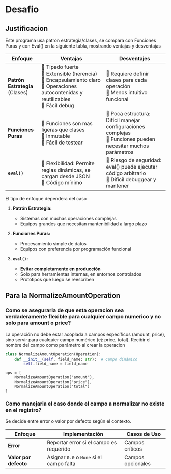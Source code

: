 # Desafio

## Justificacion

Este programa usa patron estrategia/clases, se compara con Funciones Puras y con Eval() en la siguiente tabla, mostrando ventajas y desventajas

| Enfoque          | Ventajas | Desventajes |
|------------------|----------|-------------|
| **Patrón Estrategia**<br>(Clases) | 🔹 Tipado fuerte<br>🔹 Extensible (herencia)<br>🔹 Encapsulamiento claro<br>🔹 Operaciones autocontenidas y reutilizables<br>🔹 Fácil debug | 🔸 Requiere definir clases para cada operación<br>🔸 Menos intuitivo funcional<br> |
| **Funciones Puras** | 🔹 Funciones son mas ligeras que clases<br>🔹 Inmutable<br>🔹 Fácil de testear<br> | 🔸 Poca estructura: Difícil manejar configuraciones complejas<br>🔸 Funciones pueden necesitar muchos parámetros<br> |
| **`eval()`**     | 🔹 Flexibilidad: Permite reglas dinámicas, se cargan desde JSON<br>🔹 Código mínimo<br> | 🔸 Riesgo de seguridad: eval() puede ejecutar código arbitrario<br>🔸 Difícil debuggear y mantener<br> |

El tipo de enfoque dependera del caso
1. **Patrón Estrategia:**
   - Sistemas con muchas operaciones complejas  
   - Equipos grandes que necesitan mantenibilidad a largo plazo

2. **Funciones Puras:**
   - Procesamiento simple de datos  
   - Equipos con preferencia por programación funcional

3. **`eval()`:**
   - **Evitar completamente en producción**
   - Solo para herramientas internas, en entornos controlados  
   - Prototipos que luego se reescriben

## Para la NormalizeAmountOperation

### Como se aseguraria de que esta operacion sea verdaderamente flexible para cualquier campo numerico y no solo para amount o price?
La operación no debe estar acoplada a campos específicos (amount, price), sino servir para cualquier campo numérico (ej: price, total).
Recibir el nombre del campo como parámetro al crear la operacion
```python
class NormalizeAmountOperation(Operation):
    def __init__(self, field_name: str):  # Campo dinámico
        self.field_name = field_name
```
```
ops = [
    NormalizeAmountOperation("amount"),
    NormalizeAmountOperation("price"),
    NormalizeAmountOperation("total")
]
```

### Como manejaria el caso donde el campo a normalizar no existe en el registro?
Se decide entre error o valor por defecto según el contexto.

| Enfoque                | Implementación                              | Casos de Uso                          |
|------------------------|---------------------------------------------|---------------------------------------|
| **Error**  | Reportar error si el campo es requerido     | Campos críticos        |
| **Valor por defecto**  | Asignar `0.0` o `None` si el campo falta    | Campos opcionales    |


